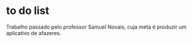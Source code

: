 # to do list
Trabalho passado pelo professor Samuel Novais, cuja meta é produzir um aplicativo de afazeres.

